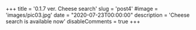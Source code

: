 +++
title = '0.1.7 ver. Cheese search'
slug = 'post4'
#image = 'images/pic03.jpg'
date = "2020-07-23T00:00:00"
description = 'Cheese search is available now'
disableComments = true
+++